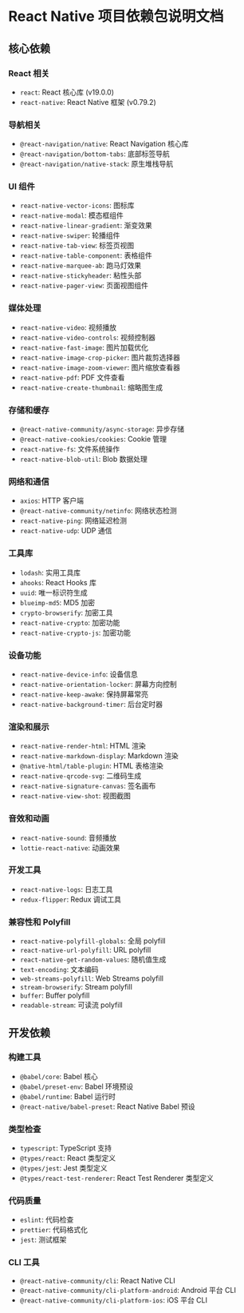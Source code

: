 # React Native 项目依赖包说明文档

## 核心依赖

### React 相关

- `react`: React 核心库 (v19.0.0)
- `react-native`: React Native 框架 (v0.79.2)

### 导航相关

- `@react-navigation/native`: React Navigation 核心库
- `@react-navigation/bottom-tabs`: 底部标签导航
- `@react-navigation/native-stack`: 原生堆栈导航

### UI 组件

- `react-native-vector-icons`: 图标库
- `react-native-modal`: 模态框组件
- `react-native-linear-gradient`: 渐变效果
- `react-native-swiper`: 轮播组件
- `react-native-tab-view`: 标签页视图
- `react-native-table-component`: 表格组件
- `react-native-marquee-ab`: 跑马灯效果
- `react-native-stickyheader`: 粘性头部
- `react-native-pager-view`: 页面视图组件

### 媒体处理

- `react-native-video`: 视频播放
- `react-native-video-controls`: 视频控制器
- `react-native-fast-image`: 图片加载优化
- `react-native-image-crop-picker`: 图片裁剪选择器
- `react-native-image-zoom-viewer`: 图片缩放查看器
- `react-native-pdf`: PDF 文件查看
- `react-native-create-thumbnail`: 缩略图生成

### 存储和缓存

- `@react-native-community/async-storage`: 异步存储
- `@react-native-cookies/cookies`: Cookie 管理
- `react-native-fs`: 文件系统操作
- `react-native-blob-util`: Blob 数据处理

### 网络和通信

- `axios`: HTTP 客户端
- `@react-native-community/netinfo`: 网络状态检测
- `react-native-ping`: 网络延迟检测
- `react-native-udp`: UDP 通信

### 工具库

- `lodash`: 实用工具库
- `ahooks`: React Hooks 库
- `uuid`: 唯一标识符生成
- `blueimp-md5`: MD5 加密
- `crypto-browserify`: 加密工具
- `react-native-crypto`: 加密功能
- `react-native-crypto-js`: 加密功能

### 设备功能

- `react-native-device-info`: 设备信息
- `react-native-orientation-locker`: 屏幕方向控制
- `react-native-keep-awake`: 保持屏幕常亮
- `react-native-background-timer`: 后台定时器

### 渲染和展示

- `react-native-render-html`: HTML 渲染
- `react-native-markdown-display`: Markdown 渲染
- `@native-html/table-plugin`: HTML 表格渲染
- `react-native-qrcode-svg`: 二维码生成
- `react-native-signature-canvas`: 签名画布
- `react-native-view-shot`: 视图截图

### 音效和动画

- `react-native-sound`: 音频播放
- `lottie-react-native`: 动画效果

### 开发工具

- `react-native-logs`: 日志工具
- `redux-flipper`: Redux 调试工具

### 兼容性和 Polyfill

- `react-native-polyfill-globals`: 全局 polyfill
- `react-native-url-polyfill`: URL polyfill
- `react-native-get-random-values`: 随机值生成
- `text-encoding`: 文本编码
- `web-streams-polyfill`: Web Streams polyfill
- `stream-browserify`: Stream polyfill
- `buffer`: Buffer polyfill
- `readable-stream`: 可读流 polyfill

## 开发依赖

### 构建工具

- `@babel/core`: Babel 核心
- `@babel/preset-env`: Babel 环境预设
- `@babel/runtime`: Babel 运行时
- `@react-native/babel-preset`: React Native Babel 预设

### 类型检查

- `typescript`: TypeScript 支持
- `@types/react`: React 类型定义
- `@types/jest`: Jest 类型定义
- `@types/react-test-renderer`: React Test Renderer 类型定义

### 代码质量

- `eslint`: 代码检查
- `prettier`: 代码格式化
- `jest`: 测试框架

### CLI 工具

- `@react-native-community/cli`: React Native CLI
- `@react-native-community/cli-platform-android`: Android 平台 CLI
- `@react-native-community/cli-platform-ios`: iOS 平台 CLI
